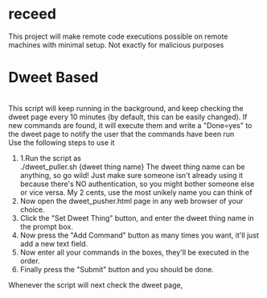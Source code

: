 # receed
This project will make remote code executions possible on remote machines with minimal setup. Not exactly for malicious purposes

<h1>Dweet Based</h1><br>
This script will keep running in the background, and keep checking the dweet page every 10 minutes (by default, this can be easily changed). If new commands are found, it will execute them and write a "Done=yes" to the dweet page to notify the user that the commands have been run<br>Use the following steps to use it<br>

<ol>
<li>1.Run the script as</li>
    ./dweet_puller.sh {dweet thing name}
The dweet thing name can be anything, so go wild! Just make sure someone isn't already using it because there's NO authentication, so you might bother someone else or vice versa. My 2 cents, use the most unikely name you can think of
<li>Now open the dweet_pusher.html page in any web browser of your choice.</li>
<li>Click the "Set Dweet Thing" button, and enter the dweet thing name in the prompt box.</li>
<li>Now press the "Add Command" button as many times you want, it'll just add a new text field.</li>
<li>Now enter all your commands in the boxes, they'll be executed in the order.</li>
<li>Finally press the "Submit" button and you should be done.</li>
</ol>
Whenever the script will next check the dweet page, 
